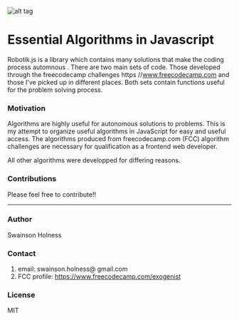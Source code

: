 ![alt tag](https://github.com/Exogenist/algorithm-library/blob/master/img/header.png)

# Essential Algorithms in Javascript
Robotik.js is a library which contains many solutions that make the coding process automnous . There are two main sets of code. Those developed through the freecodecamp challenges https //www.freecodecamp.com and those I've picked up in different places. Both sets contain functions useful for the problem solving process. 

### Motivation
Algorithms are highly useful for autonomous solutions to problems. This is my attempt to organize useful algorithms in JavaScript for easy and useful access. The algorithms produced from freecodecamp.com (FCC) algorithm challenges are necessary for qualification as a frontend web developer.    

All other algorithms were developped for differing reasons.    

### Contributions
Please feel free to contribute!!

***

### Author
Swainson Holness

### Contact
1. email: swainson.holness@ gmail.com 
2. FCC profile: https://www.freecodecamp.com/exogenist

### License
MIT




